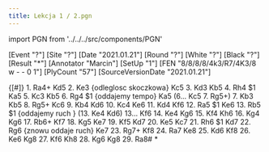 ```yaml
---
title: Lekcja 1 / 2.pgn
---
```


import PGN from '../../../src/components/PGN'

<PGN>
﻿[Event "?"]
[Site "?"]
[Date "2021.01.21"]
[Round "?"]
[White "?"]
[Black "?"]
[Result "*"]
[Annotator "Marcin"]
[SetUp "1"]
[FEN "8/8/8/8/4k3/R7/4K3/8 w - - 0 1"]
[PlyCount "57"]
[SourceVersionDate "2021.01.21"]

{[#]} 1. Ra4+ Kd5 2. Ke3 {odleglosc skoczkowa} Kc5 3. Kd3 Kb5 4. Rh4 $1 Ka5 5.
Kc3 Kb5 6. Rg4 $1 {oddajemy tempo} Ka5 (6... Kc5 7. Rg5+) 7. Kb3 Kb5 8. Rg5+
Kc6 9. Kb4 Kd6 10. Kc4 Ke6 11. Kd4 Kf6 12. Ra5 $1 Ke6 13. Rb5 $1 {oddajemy ruch
} (13. Ke4 Kd6) 13... Kf6 14. Ke4 Kg6 15. Kf4 Kh6 16. Kg4 Kg6 17. Rb6+ Kf7 18.
Kg5 Ke7 19. Kf5 Kd7 20. Ke5 Kc7 21. Rh6 $1 Kd7 22. Rg6 {znowu oddaje ruch} Ke7
23. Rg7+ Kf8 24. Ra7 Ke8 25. Kd6 Kf8 26. Ke6 Kg8 27. Kf6 Kh8 28. Kg6 Kg8 29.
Ra8# *


</PGN>
